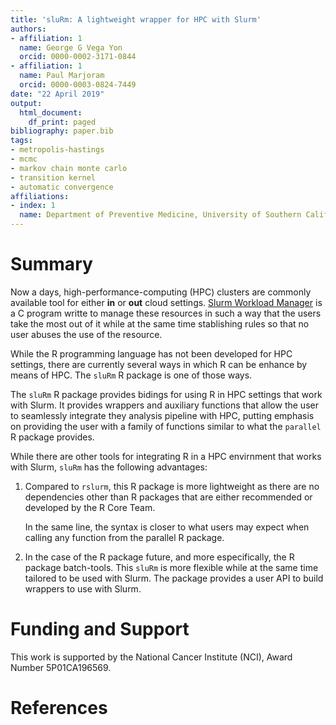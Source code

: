 ```yaml
---
title: 'sluRm: A lightweight wrapper for HPC with Slurm'
authors:
- affiliation: 1
  name: George G Vega Yon
  orcid: 0000-0002-3171-0844
- affiliation: 1
  name: Paul Marjoram
  orcid: 0000-0003-0824-7449
date: "22 April 2019"
output:
  html_document:
    df_print: paged
bibliography: paper.bib
tags:
- metropolis-hastings
- mcmc
- markov chain monte carlo
- transition kernel
- automatic convergence
affiliations:
- index: 1
  name: Department of Preventive Medicine, University of Southern California
---
```


# Summary

Now a days, high-performance-computing (HPC) clusters are commonly available tool for either **in** or **out** cloud settings. [Slurm Workload Manager]() is a C program writte to manage these resources in such a way that the users take the most out of it while at the same time stablishing rules so that no user abuses the use of the resource.

While the R programming language has not been developed for HPC settings, there are currently several ways in which R can be enhance by means of HPC. The `sluRm` R package is one of those ways.

The `sluRm` R package provides bidings for using R in HPC settings that work with Slurm. It provides wrappers and auxiliary functions that allow the user to seamlessly integrate they analysis pipeline with HPC, putting emphasis on providing the user with a family of functions similar to what the `parallel` R package provides.

While there are other tools for integrating R in a HPC envirnment that works with Slurm, `sluRm` has the following advantages:

1.  Compared to `rslurm`, this R package is more lightweight as there are no dependencies other than R packages that are either recommended or developed by the R Core Team.
    
    In the same line, the syntax is closer to what users may expect when calling any function from the parallel R package.
    
2.  In the case of the R package future, and more especifically, the R package batch-tools. This `sluRm` is more flexible while at the same time tailored to be used with Slurm. The package provides a user API to build wrappers to use with Slurm.



# Funding and Support

This work is supported by the National Cancer Institute (NCI), Award Number 5P01CA196569.

# References
